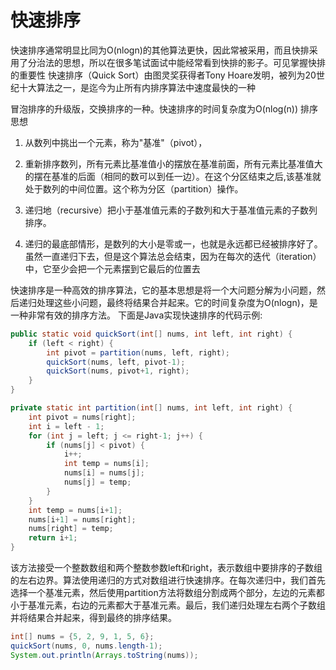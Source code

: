 # 快速排序

快速排序通常明显比同为O(nlogn)的其他算法更快，因此常被采用，而且快排采用了分治法的思想，所以在很多笔试面试中能经常看到快排的影子。可见掌握快排的重要性
快速排序（Quick Sort）由图灵奖获得者Tony Hoare发明，被列为20世纪十大算法之一，是迄今为止所有内排序算法中速度最快的一种

冒泡排序的升级版，交换排序的一种。快速排序的时间复杂度为O(nlog(n))
排序思想

1. 从数列中挑出一个元素，称为"基准"（pivot），

2. 重新排序数列，所有元素比基准值小的摆放在基准前面，所有元素比基准值大的摆在基准的后面（相同的数可以到任一边）。在这个分区结束之后,该基准就处于数列的中间位置。这个称为分区（partition）操作。

3. 递归地（recursive）把小于基准值元素的子数列和大于基准值元素的子数列排序。

4. 递归的最底部情形，是数列的大小是零或一，也就是永远都已经被排序好了。虽然一直递归下去，但是这个算法总会结束，因为在每次的迭代（iteration）中，它至少会把一个元素摆到它最后的位置去

快速排序是一种高效的排序算法，它的基本思想是将一个大问题分解为小问题，然后递归处理这些小问题，最终将结果合并起来。它的时间复杂度为O(nlogn)，是一种非常有效的排序方法。
下面是Java实现快速排序的代码示例:

```java
public static void quickSort(int[] nums, int left, int right) {
    if (left < right) {
        int pivot = partition(nums, left, right);
        quickSort(nums, left, pivot-1);
        quickSort(nums, pivot+1, right);
    }
}

private static int partition(int[] nums, int left, int right) {
    int pivot = nums[right];
    int i = left - 1;
    for (int j = left; j <= right-1; j++) {
        if (nums[j] < pivot) {
            i++;
            int temp = nums[i];
            nums[i] = nums[j];
            nums[j] = temp;
        }
    }
    int temp = nums[i+1];
    nums[i+1] = nums[right];
    nums[right] = temp;
    return i+1;
}
```

该方法接受一个整数数组和两个整数参数left和right，表示数组中要排序的子数组的左右边界。算法使用递归的方式对数组进行快速排序。在每次递归中，我们首先选择一个基准元素，然后使用partition方法将数组分割成两个部分，左边的元素都小于基准元素，右边的元素都大于基准元素。最后，我们递归处理左右两个子数组并将结果合并起来，得到最终的排序结果。

```java
int[] nums = {5, 2, 9, 1, 5, 6};
quickSort(nums, 0, nums.length-1);
System.out.println(Arrays.toString(nums));
```
